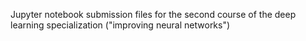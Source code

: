 Jupyter notebook submission files for the second course of the deep learning specialization ("improving neural networks")
